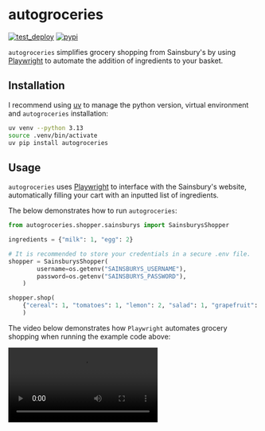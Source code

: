 # autogroceries

[![test_deploy](https://github.com/dzhang32/autogroceries/actions/workflows/test_deploy.yml/badge.svg)](https://github.com/dzhang32/autogroceries/actions/workflows/test-deploy.yml)
[![pypi](https://img.shields.io/pypi/v/autogroceries.svg)](https://pypi.org/project/autogroceries/)


`autogroceries` simplifies grocery shopping from Sainsbury's by using [Playwright](https://playwright.dev/) to automate the addition of ingredients to your basket.

## Installation

I recommend using [uv](https://docs.astral.sh/uv/) to manage the python version, virtual environment and `autogroceries` installation:

```bash
uv venv --python 3.13
source .venv/bin/activate
uv pip install autogroceries
```

## Usage

`autogroceries` uses [Playwright](https://playwright.dev/) to interface with the Sainsbury's website, automatically filling your cart with an inputted list of ingredients.

The below demonstrates how to run `autogroceries`:

```python
from autogroceries.shopper.sainsburys import SainsburysShopper

ingredients = {"milk": 1, "egg": 2}

# It is recommended to store your credentials in a secure .env file.
shopper = SainsburysShopper(
        username=os.getenv("SAINSBURYS_USERNAME"),
        password=os.getenv("SAINSBURYS_PASSWORD"),
    )

shopper.shop(
    {"cereal": 1, "tomatoes": 1, "lemon": 2, "salad": 1, "grapefruit": 3}
    )
```

The video below demonstrates how `Playwright` automates grocery shopping when running the example code above:

<video src="https://user-images.githubusercontent.com/32676710/173201096-95633b21-d023-439d-9d18-8d00d0e33c4a.mp4" controls style="max-width: 100%; height: auto;">
  Your browser does not support the video tag.
</video>
